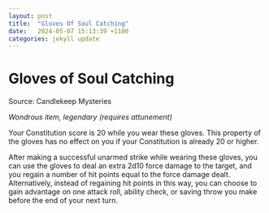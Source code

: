 ```yaml
---
layout: post
title:  "Gloves Of Soul Catching"
date:   2024-05-07 15:13:39 +1100
categories: jekyll update
---
```

# Gloves of Soul Catching

Source: Candlekeep Mysteries

*Wondrous item, legendary (requires attunement)*

Your Constitution score is 20 while you wear these gloves. This property of the gloves has no effect on you if your Constitution is already 20 or higher.

After making a successful unarmed strike while wearing these gloves, you can use the gloves to deal an extra 2d10 force damage to the target, and you regain a number of hit points equal to the force damage dealt. Alternatively, instead of regaining hit points in this way, you can choose to gain advantage on one attack roll, ability check, or saving throw you make before the end of your next turn.